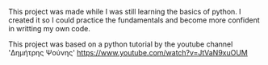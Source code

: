 This project was made while I was still learning the basics of python. I created it so I could practice the fundamentals and become more confident in writting my own code.

This project was based on a python tutorial by the youtube channel 'Δημήτρης Ψούνης' https://www.youtube.com/watch?v=JtVaN9xuOUM
